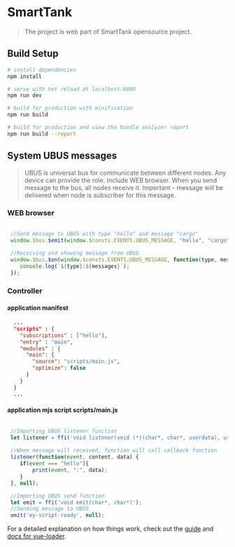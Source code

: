 # SmartTank 

> The project is web part of SmartTank opensource project.
> 

## Build Setup

``` bash
# install dependencies
npm install

# serve with hot reload at localhost:8080
npm run dev

# build for production with minification
npm run build

# build for production and view the bundle analyzer report
npm run build --report

```

## System UBUS messages
>UBUS is universal bus for communicate between different nodes. 
Any device can provide the role. Include WEB browser. When you send
message to the bus, all nodes receive it. Important - message will be
delivered when node is subscriber for this message. 

### WEB browser
``` javascript

 //Send message to UBUS with type "hello" and message "cargo"
 window.$bus.$emit(window.$consts.EVENTS.UBUS_MESSAGE, "hello", "cargo");
 
 //Receiving and showing message from UBUS
 window.$bus.$on(window.$consts.EVENTS.UBUS_MESSAGE, function(type, messages) {
    console.log(`${type}:${messages}`);
 });

```

### Controller
#### application manifest
``` json
  ...    
  "scripts" : {
    "subscriptions" : ["hello"],
    "entry" : "main",
    "modules" : {
      "main": {
        "source": "scripts/main.js",
        "optimize": false
      }
    }
  }
  ...    
```
#### application mjs script scripts/main.js
``` javascript

 //Importing UBUS listener function  
 let listener = ffi('void listener(void (*)(char*, char*, userdata), userdata)');
 
 //When message will received, function will call callback function  
 listener(function(event, content, data) {
    if(event === "hello"){
        print(event, ":", data);
    }
 }, null); 

 //Importing UBUS send function
 let emit = ffi('void emit(char*, char*)');    
 //Sending message to UBUS
 emit('my-script-ready', null);

```

For a detailed explanation on how things work, check out the [guide](http://vuejs-templates.github.io/webpack/) and [docs for vue-loader](http://vuejs.github.io/vue-loader).
